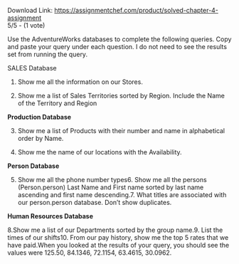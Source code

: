 Download Link: https://assignmentchef.com/product/solved-chapter-4-assignment
<br>
5/5 - (1 vote)

Use the AdventureWorks databases to complete the following queries. Copy and paste your query under each question. I do not need to see the results set from running the query.



SALES Database

1. Show me all the information on our Stores.

2.  Show me a list of Sales Territories sorted by Region. Include the Name of the Territory and Region

<strong>Production Database</strong>

3. Show me a list of Products with their number and name in alphabetical order by Name.

4.  Show me the name of our locations with the Availability.

<strong>Person Database</strong>

5.  Show me all the phone number types6. Show me all the persons (Person.person) Last Name and First name sorted by last name ascending and first name descending.7. What titles are associated with our person.person database.  Don’t show duplicates.

<strong>Human Resources Database</strong>

8.Show me a list of our Departments sorted by the group name.9. List the times of our shifts10. From our pay history, show me the top 5 rates that we have paid.When you looked at the results of your query, you should see the values were 125.50, 84.1346, 72.1154, 63.4615, 30.0962.